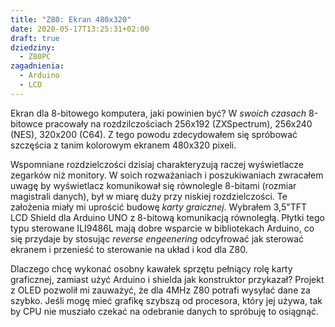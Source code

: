 ```yaml
---
title: "Z80: Ekran 480x320"
date: 2020-05-17T13:25:31+02:00
draft: true
dziedziny:
  - Z80PC
zagadnienia:
  - Arduino
  - LCD
---
```


Ekran dla 8-bitowego komputera, jaki powinien być? W *swoich czasach* 8-bitowce pracowały na rozdzilczościach 256x192 (ZXSpectrum), 256x240 (NES), 320x200 (C64). Z tego powodu zdecydowałem się spróbować szczęścia z tanim kolorowym ekranem 480x320 pixeli.

<!--more-->

Wspomniane rozdzielczości dzisiaj charakteryzują raczej wyświetlacze zegarków niż monitory. W soich rozważaniach i poszukiwaniach zwracałem uwagę by wyświetlacz komunikował się równolegle 8-bitami (rozmiar magistrali danych), był w miarę duży przy niskiej rozdzielczości. Te założenia miały mi uprościć budowę *karty graicznej*. Wybrałem 3,5"TFT LCD Shield dla Arduino UNO z 8-bitową komunikacją równoległą. Płytki tego typu sterowane ILI9486L mają dobre wsparcie w bibliotekach Arduino, co się przydaje by stosując *reverse engeenering* odcyfrować jak sterować ekranem i przenieść to sterowanie na układ i kod dla Z80.

Dlaczego chcę wykonać osobny kawałek sprzętu pełniący rolę karty graficznej, zamiast użyć Arduino i shielda jak konstruktor przykazał? Projekt z OLED pozwolił mi zauważyć, że dla 4MHz Z80 potrafi wysyłać dane za szybko. Jeśli mogę mieć grafikę szybszą od procesora, który jej używa, tak by CPU nie musziało czekać na odebranie danych to spróbuję to osiągnąć.